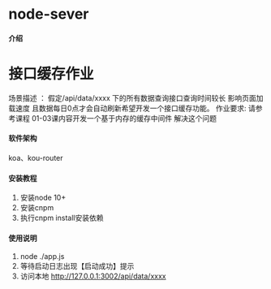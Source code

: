# node-sever

#### 介绍
接口缓存作业
=============
场景描述 ：
 假定/api/data/xxxx 下的所有数据查询接口查询时间较长 影响页面加载速度 且数据每日0点才会自动刷新希望开发一个接口缓存功能。
作业要求:
请参考课程 01-03课内容开发一个基于内存的缓存中间件 解决这个问题

#### 软件架构
koa、kou-router


#### 安装教程

1.  安装node 10+
2.  安装cnpm
3.  执行cnpm install安装依赖

#### 使用说明

1.  node ./app.js
2.  等待启动日志出现【启动成功】提示
3.  访问本地 http://127.0.0.1:3002/api/data/xxxx

